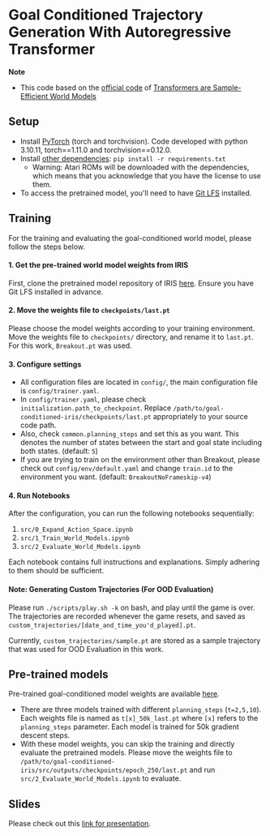 # Goal Conditioned Trajectory Generation With Autoregressive Transformer

**Note**

- This code based on the [official code](https://github.com/eloialonso/iris) of [Transformers are Sample-Efficient World Models](https://openreview.net/forum?id=vhFu1Acb0xb)


## Setup

- Install [PyTorch](https://pytorch.org/get-started/locally/) (torch and torchvision). Code developed with python 3.10.11, torch==1.11.0 and torchvision==0.12.0.
- Install [other dependencies](requirements.txt): `pip install -r requirements.txt`
  - Warning: Atari ROMs will be downloaded with the dependencies, which means that you acknowledge that you have the license to use them.
- To access the pretrained model, you'll need to have [Git LFS](https://git-lfs.github.com/) installed.


## Training

For the training and evaluating the goal-conditioned world model, please follow the steps below.
#### 1. Get the pre-trained world model weights from IRIS
First, clone the pretrained model repository of IRIS [here](https://github.com/eloialonso/iris_pretrained_models.git). Ensure you have Git LFS installed in advance.

#### 2. Move the weights file to `checkpoints/last.pt`
Please choose the model weights according to your training environment. Move the weights file to `checkpoints/` directory, and rename it to `last.pt`. For this work, `Breakout.pt` was used.

#### 3. Configure settings
- All configuration files are located in `config/`, the main configuration file is `config/trainer.yaml`.
- In `config/trainer.yaml`, please check `initialization.path_to_checkpoint`. Replace `/path/to/goal-conditioned-iris/checkpoints/last.pt` appropriately to your source code path.
- Also, check `common.planning_steps` and set this as you want. This denotes the number of states between the start and goal state including both states. (default: `5`)
- If you are trying to train on the environment other than Breakout, please check out `config/env/default.yaml` and change `train.id` to the environment you want. (default: `BreakoutNoFrameskip-v4`)

#### 4. Run Notebooks
After the configuration, you can run the following notebooks sequentially:
1. `src/0_Expand_Action_Space.ipynb`
2. `src/1_Train_World_Models.ipynb`
3. `src/2_Evaluate_World_Models.ipynb`

Each notebook contains full instructions and explanations. Simply adhering to them should be sufficient.

#### Note: Generating Custom Trajectories (For OOD Evaluation)
Please run `./scripts/play.sh -k` on bash, and play until the game is over.
The trajectories are recorded whenever the game resets, and saved as `custom_trajectories/[date_and_time_you'd_played].pt`.

Currently, `custom_trajectories/sample.pt` are stored as a sample trajectory that was used for OOD Evaluation in this work.

## Pre-trained models
Pre-trained goal-conditioned model weights are available [here](https://drive.google.com/drive/folders/1n33Fyyu-OdD9K-wBzk2xMxloT_HGaSbw?usp=sharing).

- There are three models trained with different `planning_steps` (`t=2,5,10`). Each weights file is named as `t[x]_50k_last.pt` where `[x]`  refers to the `planning_steps` parameter. Each model is trained for 50k gradient descent steps.
- With these model weights, you can skip the training and directly evaluate the pretrained models. Please move the weights file to `/path/to/goal-conditioned-iris/src/outputs/checkpoints/epoch_250/last.pt` and run `src/2_Evaluate_World_Models.ipynb` to evaluate.

## Slides
Please check out this [link for presentation](https://docs.google.com/presentation/d/1bMhNEsRodrUBCJfCfROuLk_t7hw4WBSq/edit?usp=drive_link&ouid=117473038262541831898&rtpof=true&sd=true).
